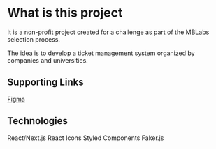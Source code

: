 # What is this project

It is a non-profit project created for a challenge as part of the MBLabs selection process.

The idea is to develop a ticket management system organized by companies and universities.

## Supporting Links

[Figma](https://www.figma.com/design/0cr88sTIjSGy7WboL8apno/Desafio-MB---Guilherme-Martins?node-id=0-1&t=pYfFFD69sZolFKCu-1)

## Technologies

React/Next.js
React Icons
Styled Components
Faker.js
